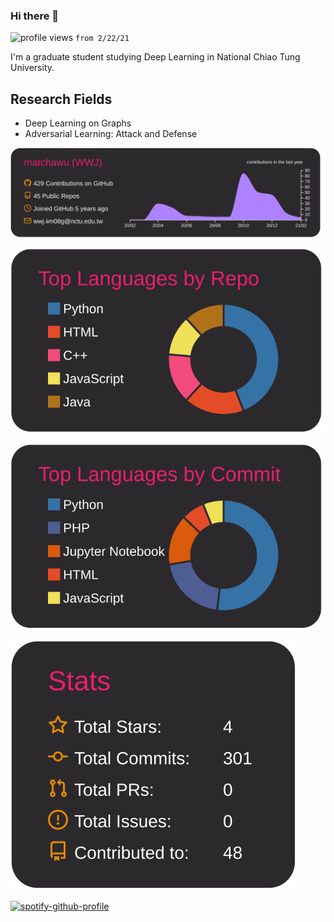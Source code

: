 ### Hi there 👋
![profile views](https://komarev.com/ghpvc/?username=matchawu) `from 2/22/21`

I'm a graduate student studying Deep Learning in National Chiao Tung University.

## Research Fields
- Deep Learning on Graphs
- Adversarial Learning: Attack and Defense


![](https://raw.githubusercontent.com/matchawu/matchawu/main/profile-summary-card-output/monokai/0-profile-details.svg)

![](https://raw.githubusercontent.com/matchawu/matchawu/main/profile-summary-card-output/monokai/1-repos-per-language.svg)

![](https://raw.githubusercontent.com/matchawu/matchawu/main/profile-summary-card-output/monokai/2-most-commit-language.svg)

![](https://raw.githubusercontent.com/matchawu/matchawu/main/profile-summary-card-output/monokai/3-stats.svg)

[![spotify-github-profile](https://spotify-github-profile.vercel.app/api/view?uid=11137192492&cover_image=false&theme=default)](https://github.com/kittinan/spotify-github-profile)
<!--
**matchawu/matchawu** is a ✨ _special_ ✨ repository because its `README.md` (this file) appears on your GitHub profile.

Here are some ideas to get you started:

- 🔭 I’m currently working on ...
- 🌱 I’m currently learning ...
- 👯 I’m looking to collaborate on ...
- 🤔 I’m looking for help with ...
- 💬 Ask me about ...
- 📫 How to reach me: ...
- 😄 Pronouns: ...
- ⚡ Fun fact: ...
-->
